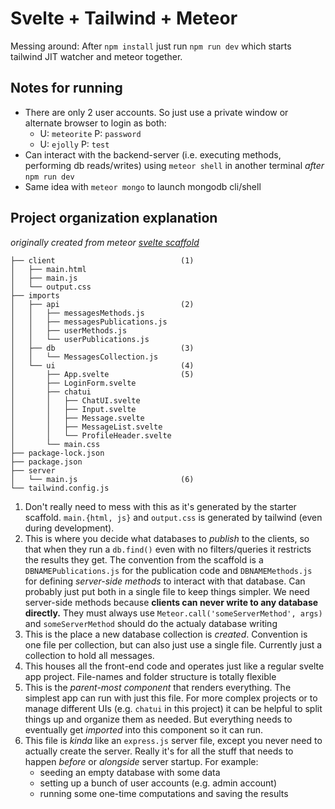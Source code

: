 # Svelte + Tailwind + Meteor

Messing around: After `npm install` just run `npm run dev` which starts tailwind JIT watcher and meteor together.

## Notes for running

- There are only 2 user accounts. So just use a private window or alternate browser to login as both:
    - U: `meteorite` P: `password`
    - U: `ejolly` P: `test`
- Can interact with the backend-server (i.e. executing methods, performing db reads/writes) using `meteor shell` in another terminal *after* `npm run dev`
- Same idea with `meteor mongo` to launch mongodb cli/shell

## Project organization explanation
*originally created from meteor [svelte scaffold](https://svelte-tutorial.meteor.com/)*

```
├── client                            (1)
│   ├── main.html
│   ├── main.js
│   └── output.css
├── imports
│   ├── api                           (2) 
│   │   ├── messagesMethods.js
│   │   ├── messagesPublications.js
│   │   ├── userMethods.js
│   │   └── userPublications.js
│   ├── db                            (3)
│   │   └── MessagesCollection.js
│   └── ui                            (4)
│       ├── App.svelte                (5)
│       ├── LoginForm.svelte
│       ├── chatui
│       │   ├── ChatUI.svelte
│       │   ├── Input.svelte
│       │   ├── Message.svelte
│       │   ├── MessageList.svelte
│       │   └── ProfileHeader.svelte
│       └── main.css
├── package-lock.json
├── package.json
├── server                            
│   └── main.js                       (6)
└── tailwind.config.js
```

1. Don't really need to mess with this as it's generated by the starter scaffold. `main.{html, js}` and `output.css` is generated by tailwind (even during development).
2. This is where you decide what databases to *publish* to the clients, so that when they run a `db.find()` even with no filters/queries it restricts the results they get. The convention from the scaffold is a `DBNAMEPublications.js` for the publication code and `DBNAMEMethods.js` for defining *server-side methods* to interact with that database. Can probably just put both in a single file to keep things simpler. We need server-side methods because **clients can never write to any database directly.** They must always use `Meteor.call('someServerMethod', args)` and `someServerMethod` should do the actualy database writing
3. This is the place a new database collection is *created*. Convention is one file per collection, but can also just use a single file. Currently just a collection to hold all messages.
4. This houses all the front-end code and operates just like a regular svelte app project. File-names and folder structure is totally flexible
5. This is the *parent-most component* that renders everything. The simplest app can run with just this file. For more complex projects or to manage different UIs (e.g. `chatui` in this project) it can be helpful to split things up and organize them as needed. But everything needs to eventually get *imported* into this component so it can run.
6. This file is *kinda* like an `express.js` server file, except you never need to actually create the server. Really it's for all the stuff that needs to happen *before* or *alongside* server startup. For example:
   - seeding an empty database with some data
   - setting up a bunch of user accounts (e.g. admin account)
   - running some one-time computations and saving the results 


